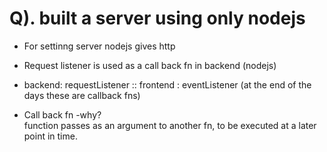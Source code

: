 # Q). built a server using only nodejs 

- For settinng server nodejs gives http

- Request listener is used as a call back fn in backend (nodejs)

- backend: requestListener  :: frontend : eventListener (at the end of the days these are callback fns)

- Call back fn -why? <br>
function passes as an argument to another fn, to be executed at a later point in time.